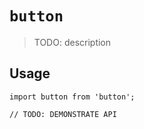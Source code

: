 # `button`

> TODO: description

## Usage

```
import button from 'button';

// TODO: DEMONSTRATE API
```
